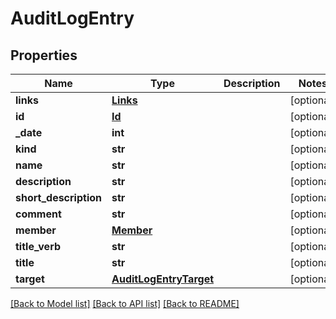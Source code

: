 # AuditLogEntry

## Properties
Name | Type | Description | Notes
------------ | ------------- | ------------- | -------------
**links** | [**Links**](Links.md) |  | [optional] 
**id** | [**Id**](Id.md) |  | [optional] 
**_date** | **int** |  | [optional] 
**kind** | **str** |  | [optional] 
**name** | **str** |  | [optional] 
**description** | **str** |  | [optional] 
**short_description** | **str** |  | [optional] 
**comment** | **str** |  | [optional] 
**member** | [**Member**](Member.md) |  | [optional] 
**title_verb** | **str** |  | [optional] 
**title** | **str** |  | [optional] 
**target** | [**AuditLogEntryTarget**](AuditLogEntryTarget.md) |  | [optional] 

[[Back to Model list]](../README.md#documentation-for-models) [[Back to API list]](../README.md#documentation-for-api-endpoints) [[Back to README]](../README.md)


